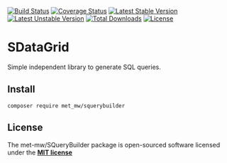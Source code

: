 [![Build Status](https://travis-ci.org/met-mw/SQueryBuilder.svg?branch=master)](https://travis-ci.org/met-mw/SQueryBuilder)
[![Coverage Status](https://coveralls.io/repos/github/met-mw/SQueryBuilder/badge.svg?branch=master)](https://coveralls.io/github/met-mw/SQueryBuilder?branch=master)
[![Latest Stable Version](https://poser.pugx.org/met_mw/squerybuilder/v/stable)](https://packagist.org/packages/met_mw/squerybuilder)
[![Latest Unstable Version](https://poser.pugx.org/met_mw/squerybuilder/v/unstable)](https://packagist.org/packages/met_mw/squerybuilder)
[![Total Downloads](https://poser.pugx.org/met_mw/squerybuilder/downloads)](https://packagist.org/packages/met_mw/squerybuilder)
[![License](https://poser.pugx.org/met_mw/squerybuilder/license)](https://packagist.org/packages/met_mw/squerybuilder)
# SDataGrid
Simple independent library to generate SQL queries.

## Install
```
composer require met_mw/squerybuilder
```

## License
The met-mw/SQueryBuilder package is open-sourced software licensed under the **[MIT license](https://opensource.org/licenses/MIT)**